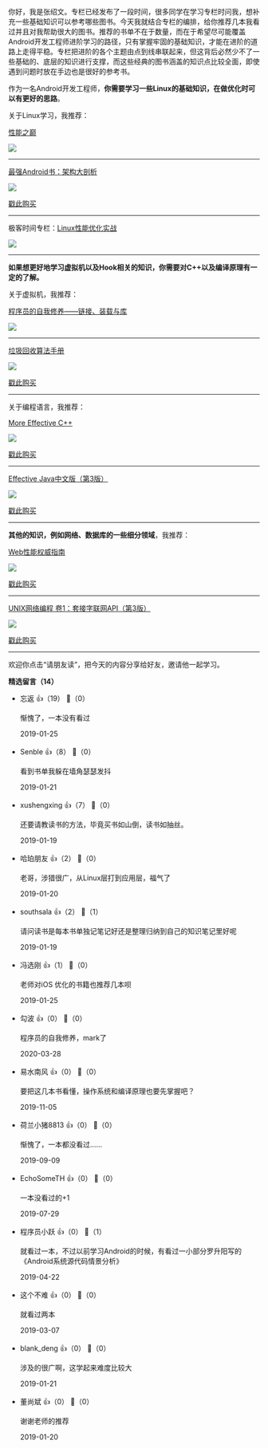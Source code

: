你好，我是张绍文。专栏已经发布了一段时间，很多同学在学习专栏时问我，想补充一些基础知识可以参考哪些图书。今天我就结合专栏的编排，给你推荐几本我看过并且对我帮助很大的图书。推荐的书单不在于数量，而在于希望尽可能覆盖Android开发工程师进阶学习的路径，只有掌握牢固的基础知识，才能在进阶的道路上走得平稳。专栏把进阶的各个主题由点到线串联起来，但这背后必然少不了一些基础的、底层的知识进行支撑，而这些经典的图书涵盖的知识点比较全面，即使遇到问题时放在手边也是很好的参考书。

作为一名Android开发工程师，**你需要学习一些Linux的基础知识，在做优化时可以有更好的思路**。

关于Linux学习，我推荐：

[性能之巅](http://book.douban.com/subject/26586598/)

![](https://static001.geekbang.org/resource/image/8e/c6/8ec07931571ae33ebb5a6bb20413b8c6.jpg?wh=300%2A380)

* * *

[最强Android书：架构大剖析](http://book.douban.com/subject/30269276/)

![](https://static001.geekbang.org/resource/image/ec/96/ecc84b4e2b57c9b8d5e55272be96ae96.jpg?wh=300%2A381)

[戳此购买](time://mall?url=http%3A%2F%2Fh5.youzan.com%2Fv2%2Fgoods%2F2flgejhhjglnc)

* * *

极客时间专栏：[Linux性能优化实战](http://time.geekbang.org/column/140)

![](https://static001.geekbang.org/resource/image/ac/10/ac02636b1a77d5054417834415142910.jpg?wh=808%2A400)

* * *

**如果想更好地学习虚拟机以及Hook相关的知识，你需要对C++以及编译原理有一定的了解。**

关于虚拟机，我推荐：

[程序员的自我修养——链接、装载与库](http://book.douban.com/subject/3652388)

![](https://static001.geekbang.org/resource/image/f0/60/f0fc8f0a7aa65294eb7d4e0a9f48b060.jpg?wh=300%2A392)

* * *

[垃圾回收算法手册](http://book.douban.com/subject/26740958)

![](https://static001.geekbang.org/resource/image/f4/c3/f4ad8a0321234fc8542928f13229a9c3.jpg?wh=300%2A423)

[戳此购买](time://mall?url=http%3A%2F%2Fh5.youzan.com%2Fv2%2Fgoods%2F2xf8slfumbdtk)

* * *

关于编程语言，我推荐：

[More Effective C++](http://book.douban.com/subject/5908727/)

![](https://static001.geekbang.org/resource/image/f1/ed/f1588f6fe795cffd9d950e5bd19c72ed.jpg?wh=300%2A369)

[戳此购买](time://mall?url=http%3A%2F%2Fh5.youzan.com%2Fv2%2Fgoods%2F2fmqzr7s3bvpk)

* * *

[Effective Java中文版（第3版）](http://book.douban.com/subject/30412517)

![](https://static001.geekbang.org/resource/image/98/c4/98e179358d72d90fd21abbf874265bc4.jpg?wh=300%2A450)

[戳此购买](time://mall?url=http%3A%2F%2Fh5.youzan.com%2Fv2%2Fgoods%2F3nffgcb3e14u0)

* * *

**其他的知识，例如网络、数据库的一些细分领域**，我推荐：

[Web性能权威指南](http://book.douban.com/subject/25856314/)

![](https://static001.geekbang.org/resource/image/62/1b/627c821d0a7fd6b227eff8a89043be1b.jpg?wh=300%2A390)

[戳此购买](time://mall?url=http%3A%2F%2Fh5.youzan.com%2Fv2%2Fgoods%2F3nswzsiy1lro8)

* * *

[UNIX网络编程 卷1：套接字联网API（第3版）](http://book.douban.com/subject/26434583/)

![](https://static001.geekbang.org/resource/image/a1/a0/a18c1e1cf972046ef87044b9e8275aa0.jpg?wh=300%2A421)

[戳此购买](time://mall?url=http%3A%2F%2Fh5.youzan.com%2Fv2%2Fgoods%2F27cl3htdrxi48)

* * *

欢迎你点击“请朋友读”，把今天的内容分享给好友，邀请他一起学习。
<div><strong>精选留言（14）</strong></div><ul>
<li><span>忘返</span> 👍（19） 💬（0）<p>惭愧了，一本没有看过</p>2019-01-25</li><br/><li><span>Senble</span> 👍（8） 💬（0）<p>看到书单我躲在墙角瑟瑟发抖</p>2019-01-21</li><br/><li><span>xushengxing</span> 👍（7） 💬（0）<p>还要请教读书的方法，毕竟买书如山倒，读书如抽丝。</p>2019-01-19</li><br/><li><span>哈珀朋友</span> 👍（2） 💬（0）<p>老哥，涉猎很广，从Linux层打到应用层，福气了</p>2019-01-20</li><br/><li><span>southsala</span> 👍（2） 💬（1）<p>请问读书是每本书单独记笔记好还是整理归纳到自己的知识笔记里好呢</p>2019-01-19</li><br/><li><span>冯选刚</span> 👍（1） 💬（0）<p>老师对iOS 优化的书籍也推荐几本呗</p>2019-01-25</li><br/><li><span>勾波</span> 👍（0） 💬（0）<p>程序员的自我修养，mark了</p>2020-03-28</li><br/><li><span>易水南风</span> 👍（0） 💬（0）<p>要把这几本书看懂，操作系统和编译原理也要先掌握吧？</p>2019-11-05</li><br/><li><span>荷兰小猪8813</span> 👍（0） 💬（0）<p>惭愧了，一本都没看过……</p>2019-09-09</li><br/><li><span>EchoSomeTH</span> 👍（0） 💬（0）<p>一本没看过的+1</p>2019-07-29</li><br/><li><span>程序员小跃</span> 👍（0） 💬（1）<p>就看过一本，不过以前学习Android的时候，有看过一小部分罗升阳写的《Android系统源代码情景分析》</p>2019-04-22</li><br/><li><span>这个不难</span> 👍（0） 💬（0）<p>就看过两本</p>2019-03-07</li><br/><li><span>blank_deng</span> 👍（0） 💬（0）<p>涉及的很广啊，这学起来难度比较大</p>2019-01-21</li><br/><li><span>董尚斌</span> 👍（0） 💬（0）<p>谢谢老师的推荐</p>2019-01-20</li><br/>
</ul>